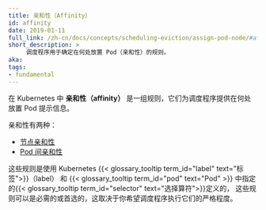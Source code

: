```yaml
---
title: 亲和性（Affinity）
id: affinity
date: 2019-01-11
full_link: /zh-cn/docs/concepts/scheduling-eviction/assign-pod-node/#affinity-and-anti-affinity
short_description: >
     调度程序用于确定在何处放置 Pod（亲和性）的规则。
aka:
tags:
- fundamental
---
```

<!--
title: Affinity
id: affinity
date: 2019-01-11
full_link: /docs/concepts/scheduling-eviction/assign-pod-node/#affinity-and-anti-affinity
short_description: >
     Rules used by the scheduler to determine where to place pods
aka:
tags:
- fundamental
-->

<!--
In Kubernetes, _affinity_ is a set of rules that give hints to the scheduler about where to place pods.
-->
在 Kubernetes 中 **亲和性（affinity）** 是一组规则，它们为调度程序提供在何处放置 Pod 提示信息。

<!--more-->

<!--
There are two kinds of affinity:
-->
亲和性有两种：

<!--
* [node affinity](/docs/concepts/scheduling-eviction/assign-pod-node/#node-affinity)
* [pod-to-pod affinity](/docs/concepts/scheduling-eviction/assign-pod-node/#inter-pod-affinity-and-anti-affinity)
-->
* [节点亲和性](/zh-cn/docs/concepts/scheduling-eviction/assign-pod-node/#node-affinity)
* [Pod 间亲和性](/zh-cn/docs/concepts/scheduling-eviction/assign-pod-node/#inter-pod-affinity-and-anti-affinity)

<!--
The rules are defined using the Kubernetes {{< glossary_tooltip term_id="label" text="labels">}},
and {{< glossary_tooltip term_id="selector" text="selectors">}} specified in {{< glossary_tooltip term_id="pod" text="pods" >}}, 
and they can be either required or preferred, depending on how strictly you want the scheduler to enforce them.
-->
这些规则是使用 Kubernetes {{< glossary_tooltip term_id="label" text="标签">}}（label）
和 {{< glossary_tooltip term_id="pod" text="Pod" >}}
中指定的{{< glossary_tooltip term_id="selector" text="选择算符">}}定义的，
这些规则可以是必需的或首选的，这取决于你希望调度程序执行它们的严格程度。
